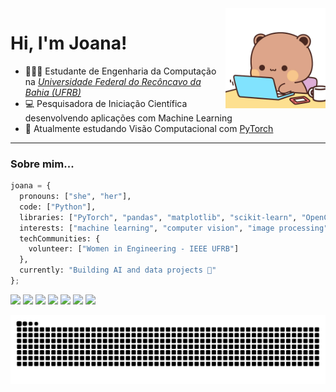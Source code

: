 <img align="right" src="https://github.com/joliveiraas/joliveiraas/blob/main/coding.gif?raw=true" width="160"/>

# Hi, I'm Joana!

- 👩🏾‍🎓 Estudante de Engenharia da Computação na *[Universidade Federal do Recôncavo da Bahia (UFRB)](https://ufrb.edu.br/portal/)*
- 💻 Pesquisadora de Iniciação Científica desenvolvendo aplicações com Machine Learning
- 🌱 Atualmente estudando Visão Computacional com [PyTorch](https://pytorch.org/)

---

### Sobre mim...

```python
joana = {
  pronouns: ["she", "her"],
  code: ["Python"],
  libraries: ["PyTorch", "pandas", "matplotlib", "scikit-learn", "OpenCV", "NumPy"],
  interests: ["machine learning", "computer vision", "image processing", "health tech", "data science"],
  techCommunities: {
    volunteer: ["Women in Engineering - IEEE UFRB"]
  },
  currently: "Building AI and data projects 🚀"
};
```

<img src="https://img.shields.io/badge/Python-3776AB?style=for-the-badge&logo=python&logoColor=white" /> <img src="https://img.shields.io/badge/PyTorch-ee4c2c?style=for-the-badge&logo=pytorch&logoColor=white" /> <img src="https://img.shields.io/badge/pandas-150458?style=for-the-badge&logo=pandas&logoColor=white" /> <img src="https://img.shields.io/badge/matplotlib-11557c?style=for-the-badge&logo=plotly&logoColor=white" /> <img src="https://img.shields.io/badge/scikit--learn-f7931e?style=for-the-badge&logo=scikitlearn&logoColor=white" /> <img src="https://img.shields.io/badge/OpenCV-27338e?style=for-the-badge&logo=opencv&logoColor=white" /> <img src="https://img.shields.io/badge/numpy-013243?style=for-the-badge&logo=numpy&logoColor=white" /> </details>

<picture>
  <source media="(prefers-color-scheme: dark)" srcset="https://raw.githubusercontent.com/joliveiraas/joliveiraas/output/github-contribution-grid-snake-dark.svg">
  <source media="(prefers-color-scheme: light)" srcset="https://raw.githubusercontent.com/joliveiraas/joliveiraas/output/github-contribution-grid-snake.svg">
  <img alt="github contribution grid snake animation" src="https://raw.githubusercontent.com/joliveiraas/joliveiraas/output/github-contribution-grid-snake.svg">
</picture>
 
